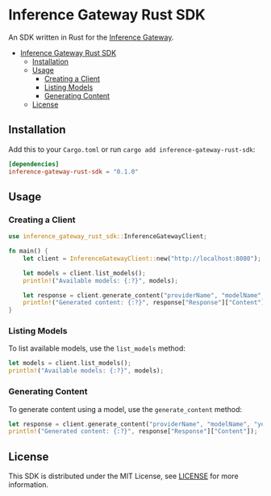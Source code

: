 # Inference Gateway Rust SDK

An SDK written in Rust for the [Inference Gateway](https://github.com/edenreich/inference-gateway).

- [Inference Gateway Rust SDK](#inference-gateway-rust-sdk)
  - [Installation](#installation)
  - [Usage](#usage)
    - [Creating a Client](#creating-a-client)
    - [Listing Models](#listing-models)
    - [Generating Content](#generating-content)
  - [License](#license)

## Installation

Add this to your `Cargo.toml` or run `cargo add inference-gateway-rust-sdk`:

```toml
[dependencies]
inference-gateway-rust-sdk = "0.1.0"
```

## Usage

### Creating a Client

```rust
use inference_gateway_rust_sdk::InferenceGatewayClient;

fn main() {
    let client = InferenceGatewayClient::new("http://localhost:8080");

    let models = client.list_models();
    println!("Available models: {:?}", models);

    let response = client.generate_content("providerName", "modelName", "your prompt here");
    println!("Generated content: {:?}", response["Response"]["Content"]);
}
```

### Listing Models

To list available models, use the `list_models` method:

```rust
let models = client.list_models();
println!("Available models: {:?}", models);
```

### Generating Content

To generate content using a model, use the `generate_content` method:

```rust
let response = client.generate_content("providerName", "modelName", "your prompt here");
println!("Generated content: {:?}", response["Response"]["Content"]);
```

## License

This SDK is distributed under the MIT License, see [LICENSE](LICENSE) for more information.
